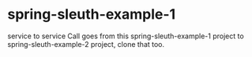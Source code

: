 # spring-sleuth-example-1
service to service Call goes from this spring-sleuth-example-1 project to spring-sleuth-example-2 project, clone that too.
